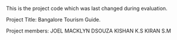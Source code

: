 This is the project code which was last changed during evaluation.

Project Title: Bangalore Tourism Guide.

Project members:
	JOEL MACKLYN DSOUZA
	KISHAN K.S
	KIRAN S.M

